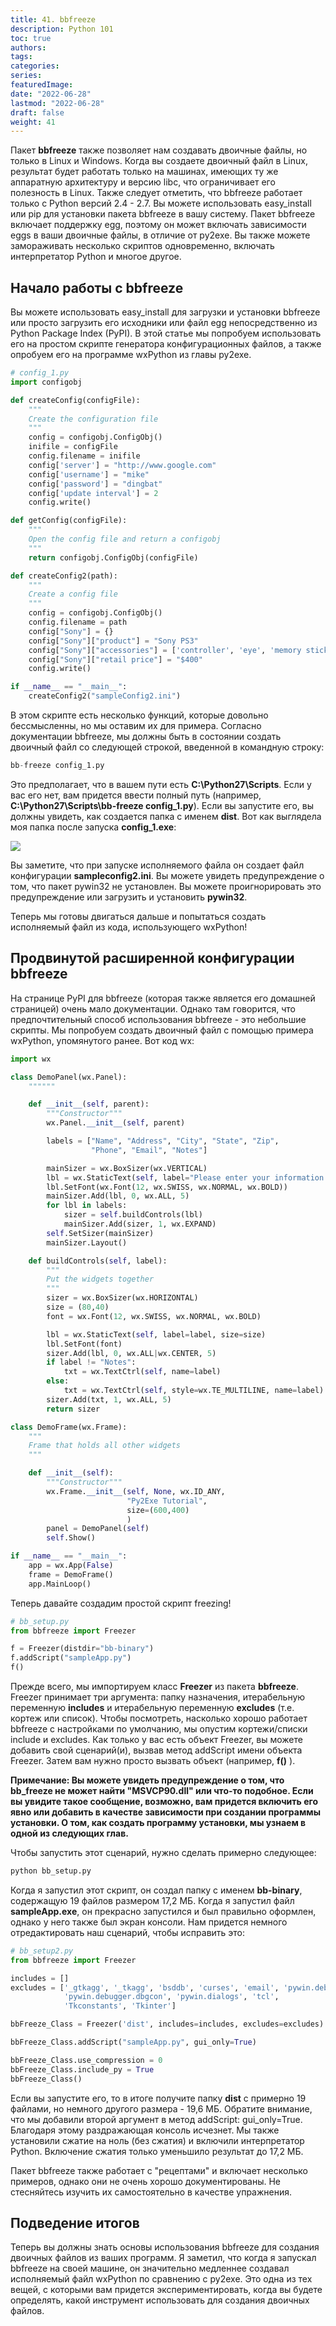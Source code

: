 ```yaml
---
title: 41. bbfreeze
description: Python 101
toc: true
authors:
tags:
categories:
series:
featuredImage:
date: "2022-06-28"
lastmod: "2022-06-28"
draft: false
weight: 41
---
```


Пакет **bbfreeze** также позволяет нам создавать двоичные файлы, но только в Linux и Windows. Когда вы создаете двоичный файл в Linux, результат будет работать только на машинах, имеющих ту же аппаратную архитектуру и версию libc, что ограничивает его полезность в Linux. Также следует отметить, что bbfreeze работает только с Python версий 2.4 - 2.7. Вы можете использовать easy_install или pip для установки пакета bbfreeze в вашу систему. Пакет bbfreeze включает поддержку egg, поэтому он может включать зависимости eggs в ваши двоичные файлы, в отличие от py2exe. Вы также можете замораживать несколько скриптов одновременно, включать интерпретатор Python и многое другое.

## Начало работы с bbfreeze

Вы можете использовать easy_install для загрузки и установки bbfreeze или просто загрузить его исходники или файл egg непосредственно из Python Package Index (PyPI). В этой статье мы попробуем использовать его на простом скрипте генератора конфигурационных файлов, а также опробуем его на программе wxPython из главы py2exe.

```python
# config_1.py
import configobj

def createConfig(configFile):
    """
    Create the configuration file
    """
    config = configobj.ConfigObj()
    inifile = configFile
    config.filename = inifile
    config['server'] = "http://www.google.com"
    config['username'] = "mike"
    config['password'] = "dingbat"
    config['update interval'] = 2
    config.write()

def getConfig(configFile):
    """
    Open the config file and return a configobj
    """
    return configobj.ConfigObj(configFile)

def createConfig2(path):
    """
    Create a config file
    """
    config = configobj.ConfigObj()
    config.filename = path
    config["Sony"] = {}
    config["Sony"]["product"] = "Sony PS3"
    config["Sony"]["accessories"] = ['controller', 'eye', 'memory stick']
    config["Sony"]["retail price"] = "$400"
    config.write()

if __name__ == "__main__":
    createConfig2("sampleConfig2.ini")
```

В этом скрипте есть несколько функций, которые довольно бессмысленны, но мы оставим их для примера. Согласно документации bbfreeze, мы должны быть в состоянии создать двоичный файл со следующей строкой, введенной в командную строку:

```python
bb-freeze config_1.py
```

Это предполагает, что в вашем пути есть **C:\Python27\Scripts**. Если у вас его нет, вам придется ввести полный путь (например, **C:\Python27\Scripts\bb-freeze config_1.py**). Если вы запустите его, вы должны увидеть, как создается папка с именем **dist**. Вот как выглядела моя папка после запуска **config_1.exe**:

![](../img/bb_config.ru.jpg)

Вы заметите, что при запуске исполняемого файла он создает файл конфигурации **sampleconfig2.ini**. Вы можете увидеть предупреждение о том, что пакет pywin32 не установлен. Вы можете проигнорировать это предупреждение или загрузить и установить **pywin32**.

Теперь мы готовы двигаться дальше и попытаться создать исполняемый файл из кода, использующего wxPython!

## Продвинутой расширенной конфигурации bbfreeze

На странице PyPI для bbfreeze (которая также является его домашней страницей) очень мало документации. Однако там говорится, что предпочтительный способ использования bbfreeze - это небольшие скрипты. Мы попробуем создать двоичный файл с помощью примера wxPython, упомянутого ранее. Вот код wx:

```python
import wx

class DemoPanel(wx.Panel):
    """"""

    def __init__(self, parent):
        """Constructor"""
        wx.Panel.__init__(self, parent)

        labels = ["Name", "Address", "City", "State", "Zip",
                  "Phone", "Email", "Notes"]

        mainSizer = wx.BoxSizer(wx.VERTICAL)
        lbl = wx.StaticText(self, label="Please enter your information here:")
        lbl.SetFont(wx.Font(12, wx.SWISS, wx.NORMAL, wx.BOLD))
        mainSizer.Add(lbl, 0, wx.ALL, 5)
        for lbl in labels:
            sizer = self.buildControls(lbl)
            mainSizer.Add(sizer, 1, wx.EXPAND)
        self.SetSizer(mainSizer)
        mainSizer.Layout()

    def buildControls(self, label):
        """
        Put the widgets together
        """
        sizer = wx.BoxSizer(wx.HORIZONTAL)
        size = (80,40)
        font = wx.Font(12, wx.SWISS, wx.NORMAL, wx.BOLD)

        lbl = wx.StaticText(self, label=label, size=size)
        lbl.SetFont(font)
        sizer.Add(lbl, 0, wx.ALL|wx.CENTER, 5)
        if label != "Notes":
            txt = wx.TextCtrl(self, name=label)
        else:
            txt = wx.TextCtrl(self, style=wx.TE_MULTILINE, name=label)
        sizer.Add(txt, 1, wx.ALL, 5)
        return sizer

class DemoFrame(wx.Frame):
    """
    Frame that holds all other widgets
    """

    def __init__(self):
        """Constructor"""
        wx.Frame.__init__(self, None, wx.ID_ANY,
                          "Py2Exe Tutorial",
                          size=(600,400)
                          )
        panel = DemoPanel(self)
        self.Show()

if __name__ == "__main__":
    app = wx.App(False)
    frame = DemoFrame()
    app.MainLoop()
```

Теперь давайте создадим простой скрипт freezing!

```python
# bb_setup.py
from bbfreeze import Freezer

f = Freezer(distdir="bb-binary")
f.addScript("sampleApp.py")
f()
```

Прежде всего, мы импортируем класс **Freezer** из пакета **bbfreeze**. Freezer принимает три аргумента: папку назначения, итерабельную переменную **includes** и итерабельную переменную **excludes** (т.е. кортеж или список). Чтобы посмотреть, насколько хорошо работает bbfreeze с настройками по умолчанию, мы опустим кортежи/списки include и excludes. Как только у вас есть объект Freezer, вы можете добавить свой сценарий(и), вызвав метод addScript имени объекта Freezer. Затем вам нужно просто вызвать объект (например, **f()** ).

**Примечание: Вы можете увидеть предупреждение о том, что bb_freeze не может найти "MSVCP90.dll" или что-то подобное. Если вы увидите такое сообщение, возможно, вам придется включить его явно или добавить в качестве зависимости при создании программы установки. О том, как создать программу установки, мы узнаем в одной из следующих глав.**

Чтобы запустить этот сценарий, нужно сделать примерно следующее:

```python
python bb_setup.py
```

Когда я запустил этот скрипт, он создал папку с именем **bb-binary**, содержащую 19 файлов размером 17,2 МБ. Когда я запустил файл **sampleApp.exe**, он прекрасно запустился и был правильно оформлен, однако у него также был экран консоли. Нам придется немного отредактировать наш сценарий, чтобы исправить это:

```python
# bb_setup2.py
from bbfreeze import Freezer

includes = []
excludes = ['_gtkagg', '_tkagg', 'bsddb', 'curses', 'email', 'pywin.debugger',
            'pywin.debugger.dbgcon', 'pywin.dialogs', 'tcl',
            'Tkconstants', 'Tkinter']

bbFreeze_Class = Freezer('dist', includes=includes, excludes=excludes)

bbFreeze_Class.addScript("sampleApp.py", gui_only=True)

bbFreeze_Class.use_compression = 0
bbFreeze_Class.include_py = True
bbFreeze_Class()
```

Если вы запустите его, то в итоге получите папку **dist** с примерно 19 файлами, но немного другого размера - 19,6 МБ. Обратите внимание, что мы добавили второй аргумент в метод addScript: gui_only=True. Благодаря этому раздражающая консоль исчезнет. Мы также установили сжатие на ноль (без сжатия) и включили интерпретатор Python. Включение сжатия только уменьшило результат до 17,2 МБ.

Пакет bbfreeze также работает с "рецептами" и включает несколько примеров, однако они не очень хорошо документированы. Не стесняйтесь изучить их самостоятельно в качестве упражнения.

## Подведение итогов

Теперь вы должны знать основы использования bbfreeze для создания двоичных файлов из ваших программ. Я заметил, что когда я запускал bbfreeze на своей машине, он значительно медленнее создавал исполняемый файл wxPython по сравнению с py2exe. Это одна из тех вещей, с которыми вам придется экспериментировать, когда вы будете определять, какой инструмент использовать для создания двоичных файлов.
